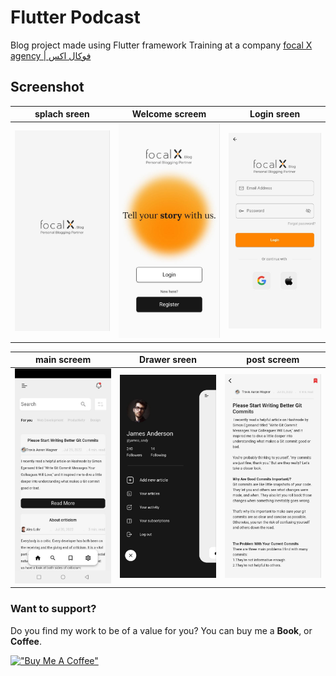 
# Flutter Podcast

Blog project made using Flutter framework Training at a company  [focal X agency | فوكال اكس ](https://www.focal-x.com/) 

## Screenshot 

| splach sreen                                             | Welcome screem                                             | Login sreen                         |
| -----------------------------------                      | -----------------------------------                        | ----------------------------------- |
| <img src="screen_shoot/splash_screen.jpg"  width="300" > |  <img src="screen_shoot/welcome_screen.jpg" width="300">   |  <img src="screen_shoot/login_screen.jpg" width="300"> | 

| main screem                                              | Drawer sreen                                               | post screem                          |
| -----------------------------------                      | -----------------------------------                        |  ----------------------------------- |
|<img src="screen_shoot/main_screen.jpg" width="300">      | <img src="screen_shoot/drawer_screen.jpg"  width="300" >   |  <img src="screen_shoot/post_screen.jpg" width="300"> |



### Want to support?
 
Do you find my work to be of a value for you?
You can buy me a **Book**, or **Coffee**. 

[!["Buy Me A Coffee"](https://www.buymeacoffee.com/assets/img/custom_images/orange_img.png)](https://www.buymeacoffee.com/hassanentabi)
